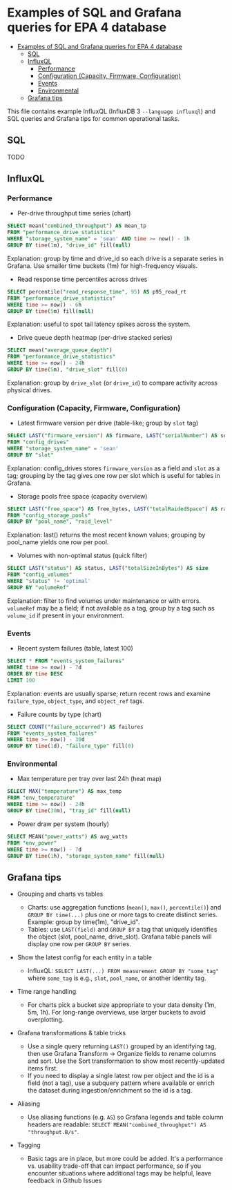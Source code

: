 # Examples of SQL and Grafana queries for EPA 4 database

- [Examples of SQL and Grafana queries for EPA 4 database](#examples-of-sql-and-grafana-queries-for-epa-4-database)
  - [SQL](#sql)
  - [InfluxQL](#influxql)
    - [Performance](#performance)
    - [Configuration (Capacity, Firmware, Configuration)](#configuration-capacity-firmware-configuration)
    - [Events](#events)
    - [Environmental](#environmental)
  - [Grafana tips](#grafana-tips)

This file contains example InfluxQL (InfluxDB 3 `--language influxql`) and SQL queries and Grafana tips for common operational tasks.

## SQL

TODO

## InfluxQL

### Performance

- Per-drive throughput time series (chart)

```sql
SELECT mean("combined_throughput") AS mean_tp
FROM "performance_drive_statistics"
WHERE "storage_system_name" = 'sean' AND time >= now() - 1h
GROUP BY time(1m), "drive_id" fill(null)
```

Explanation: group by time and drive_id so each drive is a separate series in Grafana. Use smaller time buckets (1m) for high-frequency visuals.

- Read response time percentiles across drives

```sql
SELECT percentile("read_response_time", 95) AS p95_read_rt
FROM "performance_drive_statistics"
WHERE time >= now() - 6h
GROUP BY time(5m) fill(null)
```

Explanation: useful to spot tail latency spikes across the system.

- Drive queue depth heatmap (per-drive stacked series)

```sql
SELECT mean("average_queue_depth")
FROM "performance_drive_statistics"
WHERE time >= now() - 24h
GROUP BY time(5m), "drive_slot" fill(0)
```

Explanation: group by `drive_slot` (or `drive_id`) to compare activity across physical drives.

### Configuration (Capacity, Firmware, Configuration)

- Latest firmware version per drive (table-like; group by `slot` tag)

```sql
SELECT LAST("firmware_version") AS firmware, LAST("serialNumber") AS serial
FROM "config_drives"
WHERE "storage_system_name" = 'sean'
GROUP BY "slot"
```

Explanation: config_drives stores `firmware_version` as a field and `slot` as a tag; grouping by the tag gives one row per slot which is useful for tables in Grafana.

- Storage pools free space (capacity overview)

```sql
SELECT LAST("free_space") AS free_bytes, LAST("totalRaidedSpace") AS raided_bytes
FROM "config_storage_pools"
GROUP BY "pool_name", "raid_level"
```

Explanation: last() returns the most recent known values; grouping by pool_name yields one row per pool.

- Volumes with non-optimal status (quick filter)

```sql
SELECT LAST("status") AS status, LAST("totalSizeInBytes") AS size
FROM "config_volumes"
WHERE "status" != 'optimal'
GROUP BY "volumeRef"
```

Explanation: filter to find volumes under maintenance or with errors. `volumeRef` may be a field; if not available as a tag, group by a tag such as `volume_id` if present in your environment.

### Events

- Recent system failures (table, latest 100)

```sql
SELECT * FROM "events_system_failures"
WHERE time >= now() - 7d
ORDER BY time DESC
LIMIT 100
```

Explanation: events are usually sparse; return recent rows and examine `failure_type`, `object_type`, and `object_ref` tags.

- Failure counts by type (chart)

```sql
SELECT COUNT("failure_occurred") AS failures
FROM "events_system_failures"
WHERE time >= now() - 30d
GROUP BY time(1d), "failure_type" fill(0)
```

### Environmental

- Max temperature per tray over last 24h (heat map)

```sql
SELECT MAX("temperature") AS max_temp
FROM "env_temperature"
WHERE time >= now() - 24h
GROUP BY time(30m), "tray_id" fill(null)
```

- Power draw per system (hourly)

```sql
SELECT MEAN("power_watts") AS avg_watts
FROM "env_power"
WHERE time >= now() - 7d
GROUP BY time(1h), "storage_system_name" fill(null)
```

## Grafana tips

- Grouping and charts vs tables
  - Charts: use aggregation functions (`mean()`, `max()`, `percentile()`) and `GROUP BY time(...)` plus one or more tags to create distinct series. Example: group by time(1m), "drive_id".
  - Tables: use `LAST(field)` and `GROUP BY` a tag that uniquely identifies the object (slot, pool_name, drive_slot). Grafana table panels will display one row per `GROUP BY` series.

- Show the latest config for each entity in a table
  - InfluxQL: `SELECT LAST(...) FROM measurement GROUP BY "some_tag"` where `some_tag` is e.g., `slot`, `pool_name`, or another identity tag. 

- Time range handling
  - For charts pick a bucket size appropriate to your data density (1m, 5m, 1h). For long-range overviews, use larger buckets to avoid overplotting.

- Grafana transformations & table tricks
  - Use a single query returning `LAST()` grouped by an identifying tag, then use Grafana Transform → Organize fields to rename columns and sort. Use the Sort transformation to show most recently-updated items first.
  - If you need to display a single latest row per object and the id is a field (not a tag), use a subquery pattern where available or enrich the dataset during ingestion/enrichment so the id is a tag.

- Aliasing
  - Use aliasing functions (e.g. `AS`) so Grafana legends and table column headers are readable: `SELECT MEAN("combined_throughput") AS "throughput.B/s"`.

- Tagging
  - Basic tags are in place, but more could be added. It's a performance vs. usability trade-off that can impact performance, so if you encounter situations where additional tags may be helpful, leave feedback in Github Issues
